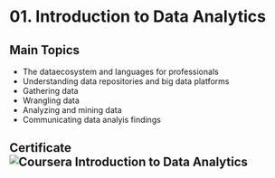 # 01. Introduction to Data Analytics
## Main Topics
  * The dataecosystem and languages for professionals 
  * Understanding data repositories and big data platforms 
  * Gathering data 
  * Wrangling data 
  * Analyzing and mining data 
  * Communicating data analyis findings 
## Certificate![Coursera Introduction to Data Analytics](https://user-images.githubusercontent.com/89849171/172606634-38030574-4d19-45f1-98df-9c85858dacf6.png)
